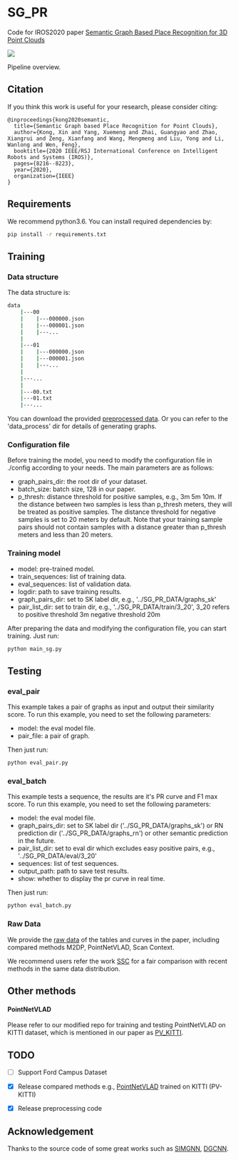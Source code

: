 # SG_PR

Code for IROS2020 paper [Semantic Graph Based Place Recognition for 3D Point Clouds](https://ras.papercept.net/proceedings/IROS20/0170.pdf)

![](./doc/pipeline.png)

Pipeline overview.

## Citation

If you think this work is useful for your research, please consider citing:

```
@inproceedings{kong2020semantic,
  title={Semantic Graph based Place Recognition for Point Clouds},
  author={Kong, Xin and Yang, Xuemeng and Zhai, Guangyao and Zhao, Xiangrui and Zeng, Xianfang and Wang, Mengmeng and Liu, Yong and Li, Wanlong and Wen, Feng},
  booktitle={2020 IEEE/RSJ International Conference on Intelligent Robots and Systems (IROS)},
  pages={8216--8223},
  year={2020},
  organization={IEEE}
}
```

## Requirements
We recommend python3.6. You can install required dependencies by:
```bash
pip install -r requirements.txt
```

## Training

### Data structure

The data structure is:

```bash
data
    |---00
    |    |---000000.json   
    |    |---000001.json
    |    |---...
    |
    |---01
    |    |---000000.json
    |    |---000001.json
    |    |---...
    |
    |---...
    |
    |---00.txt
    |---01.txt
    |---...
```
You can download the provided [preprocessed data](https://drive.google.com/file/d/1eu4G008gvAJGjU-M8qBvTN0JLHG2B-OB/view?usp=sharing).
Or you can refer to the 'data_process' dir for details of generating graphs.

### Configuration file

Before training the model, you need to modify the configuration file in ./config according to your needs. The main parameters are as follows:
- graph_pairs_dir: the root dir of your dataset.
- batch_size: batch size, 128 in our paper.
- p_thresh: distance threshold for positive samples, e.g., 3m 5m 10m. If the distance between two samples is less than p_thresh meters, they will be treated as positive samples. The distance threshold for negative samples is set to 20 meters by default. Note that your training sample pairs should not contain samples with a distance greater than p_thresh meters and less than 20 meters.

### Training model

- model: pre-trained model.
- train_sequences: list of training data.
- eval_sequences: list of validation data.
- logdir: path to save training results.
- graph_pairs_dir: set to SK label dir, e.g., '../SG_PR_DATA/graphs_sk'
- pair_list_dir: set to train dir, e.g., '../SG_PR_DATA/train/3_20', 3_20 refers to positive threshold 3m negative threshold 20m

After preparing the data and modifying the configuration file, you can start training. Just run:

```bash
python main_sg.py
```

## Testing

### eval_pair

This example takes a pair of graphs as input and output their similarity score. To run this example, you need to set the following parameters:
- model: the eval model file.
- pair_file: a pair of graph.

Then just run:
```bash
python eval_pair.py
```

### eval_batch

This example tests a sequence, the results are it's PR curve and F1 max score. To run this example, you need to set the following parameters:
- model: the eval model file.
- graph_pairs_dir: set to SK label dir ('../SG_PR_DATA/graphs_sk') or RN prediction dir ('../SG_PR_DATA/graphs_rn') or other semantic prediction in the future.
- pair_list_dir: set to eval dir which excludes easy positive pairs, e.g., '../SG_PR_DATA/eval/3_20' 
- sequences: list of test sequences.
- output_path: path to save test results.
- show: whether to display the pr curve in real time.

Then just run:
```bash
python eval_batch.py
```

### Raw Data
We provide the [raw data](https://drive.google.com/file/d/1R6d13HOtR6y2wrrXAaeXOrmJXeJfzyoq/view?usp=sharing) of the tables and curves in the paper, including compared methods M2DP, PointNetVLAD, Scan Context.

We recommend users refer the work [SSC](https://github.com/lilin-hitcrt/SSC#raw-data) for a fair comparison with recent methods in the same data distribution.

## Other methods
#### PointNetVLAD
Please refer to our modified repo for training and testing PointNetVLAD on KITTI dataset, which is mentioned in our paper
as [PV_KITTI](https://github.com/kxhit/pointnetvlad).

<!--
Todo
#### Scan Context
##### Ford
1. Generate feature database by 'gen_SC_db_ford.py'
2. Compute distance and plot PR curve by 'eval_SC_list_Ford.py'


#### M2DP
##### Ford
1. Generate feature database by 'evaluate_Ford.m'
2. Compute distance and plot PR curve by 'eval_SC_list_Ford.py'
-->

## TODO
- [ ] Support Ford Campus Dataset
- [x] Release compared methods e.g., [PointNetVLAD](https://github.com/mikacuy/pointnetvlad) trained on KITTI (PV-KITTI)
- [x] Release preprocessing code


## Acknowledgement

Thanks to the source code of some great works such as [SIMGNN](https://github.com/benedekrozemberczki/SimGNN), [DGCNN](https://github.com/WangYueFt/dgcnn).